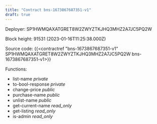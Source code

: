```yaml
---
title: "Contract bns-1673867687351-v1"
draft: true
---
```

Deployer: SP1HWMQAXATGRET8W2ZWYZTKJHQ3MHZ2A7JC5PQ2W


 



Block height: 91531 (2023-01-16T11:25:38.000Z)

Source code: {{<contractref "bns-1673867687351-v1" SP1HWMQAXATGRET8W2ZWYZTKJHQ3MHZ2A7JC5PQ2W bns-1673867687351-v1>}}

Functions:

* list-name _private_
* to-bool-response _private_
* change-price _public_
* purchase-name _public_
* unlist-name _public_
* get-current-name _read_only_
* get-listing _read_only_
* is-admin _read_only_
